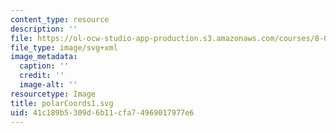 ```yaml
---
content_type: resource
description: ''
file: https://ol-ocw-studio-app-production.s3.amazonaws.com/courses/8-01sc-classical-mechanics-fall-2016/41c189b5309d6b11cfa74969017977e6_polarCoords1.svg
file_type: image/svg+xml
image_metadata:
  caption: ''
  credit: ''
  image-alt: ''
resourcetype: Image
title: polarCoords1.svg
uid: 41c189b5-309d-6b11-cfa7-4969017977e6
---
```

